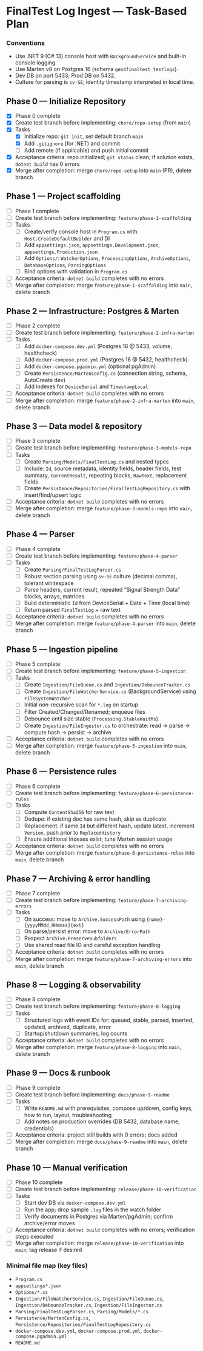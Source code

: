 <!-- db70ae00-9ac9-435d-89a2-5e98a430f6ee 7a044f14-345e-4bdf-bbed-2cd82dc11064 -->
# FinalTest Log Ingest — Task-Based Plan

### Conventions

- Use .NET 9 (C# 13) console host with `BackgroundService` and built-in console logging.
- Use Marten v8 on Postgres 16 (schema `gen4finaltest_testlogs`).
- Dev DB on port 5433; Prod DB on 5432.
- Culture for parsing is `sv-SE`; identity timestamp interpreted in local time.

## Phase 0 — Initialize Repository

- [x] Phase 0 complete
- [x] Create test branch before implementing: `chore/repo-setup` (from `main`)
- [x] Tasks
  - [x] Initialize repo: `git init`, set default branch `main`
  - [x] Add `.gitignore` (for .NET) and commit
  - [ ] Add remote (if applicable) and push initial commit
- [x] Acceptance criteria: repo initialized; `git status` clean; if solution exists, `dotnet build` has 0 errors
- [x] Merge after completion: merge `chore/repo-setup` into `main` (PR), delete branch

## Phase 1 — Project scaffolding

- [ ] Phase 1 complete
- [ ] Create test branch before implementing: `feature/phase-1-scaffolding`
- [ ] Tasks
  - [ ] Create/verify console host in `Program.cs` with `Host.CreateDefaultBuilder` and DI
  - [ ] Add `appsettings.json`, `appsettings.Development.json`, `appsettings.Production.json`
  - [ ] Add `Options/`: `WatcherOptions`, `ProcessingOptions`, `ArchiveOptions`, `DatabaseOptions`, `ParsingOptions`
  - [ ] Bind options with validation in `Program.cs`
- [ ] Acceptance criteria: `dotnet build` completes with no errors
- [ ] Merge after completion: merge `feature/phase-1-scaffolding` into `main`, delete branch

## Phase 2 — Infrastructure: Postgres & Marten

- [ ] Phase 2 complete
- [ ] Create test branch before implementing: `feature/phase-2-infra-marten`
- [ ] Tasks
  - [ ] Add `docker-compose.dev.yml` (Postgres 16 @ 5433, volume, healthcheck)
  - [ ] Add `docker-compose.prod.yml` (Postgres 16 @ 5432, healthcheck)
  - [ ] Add `docker-compose.pgadmin.yml` (optional pgAdmin)
  - [ ] Create `Persistence/MartenConfig.cs` (connection string, schema, AutoCreate dev)
  - [ ] Add indexes for `DeviceSerial` and `TimestampLocal`
- [ ] Acceptance criteria: `dotnet build` completes with no errors
- [ ] Merge after completion: merge `feature/phase-2-infra-marten` into `main`, delete branch

## Phase 3 — Data model & repository

- [ ] Phase 3 complete
- [ ] Create test branch before implementing: `feature/phase-3-models-repo`
- [ ] Tasks
  - [ ] Create `Parsing/Models/FinalTestLog.cs` and nested types
  - [ ] Include: `Id`, source metadata, identity fields, header fields, test summary, `CurrentResult`, repeating blocks, `RawText`, replacement fields
  - [ ] Create `Persistence/Repositories/FinalTestLogRepository.cs` with insert/find/upsert logic
- [ ] Acceptance criteria: `dotnet build` completes with no errors
- [ ] Merge after completion: merge `feature/phase-3-models-repo` into `main`, delete branch

## Phase 4 — Parser

- [ ] Phase 4 complete
- [ ] Create test branch before implementing: `feature/phase-4-parser`
- [ ] Tasks
  - [ ] Create `Parsing/FinalTestLogParser.cs`
  - [ ] Robust section parsing using `sv-SE` culture (decimal comma), tolerant whitespace
  - [ ] Parse headers, current result, repeated “Signal Strength Data” blocks, arrays, matrices
  - [ ] Build deterministic `Id` from DeviceSerial + Date + Time (local time)
  - [ ] Return parsed `FinalTestLog` + raw text
- [ ] Acceptance criteria: `dotnet build` completes with no errors
- [ ] Merge after completion: merge `feature/phase-4-parser` into `main`, delete branch

## Phase 5 — Ingestion pipeline

- [ ] Phase 5 complete
- [ ] Create test branch before implementing: `feature/phase-5-ingestion`
- [ ] Tasks
  - [ ] Create `Ingestion/FileQueue.cs` and `Ingestion/DebounceTracker.cs`
  - [ ] Create `Ingestion/FileWatcherService.cs` (BackgroundService) using `FileSystemWatcher`
  - [ ] Initial non-recursive scan for `*.log` on startup
  - [ ] Filter Created/Changed/Renamed; enqueue files
  - [ ] Debounce until size stable (`Processing.StableWaitMs`)
  - [ ] Create `Ingestion/FileIngestor.cs` to orchestrate: read → parse → compute hash → persist → archive
- [ ] Acceptance criteria: `dotnet build` completes with no errors
- [ ] Merge after completion: merge `feature/phase-5-ingestion` into `main`, delete branch

## Phase 6 — Persistence rules

- [ ] Phase 6 complete
- [ ] Create test branch before implementing: `feature/phase-6-persistence-rules`
- [ ] Tasks
  - [ ] Compute `ContentSha256` for raw text
  - [ ] Dedupe: if existing doc has same hash, skip as duplicate
  - [ ] Replacement: if same `Id` but different hash, update latest, increment `Version`, push prior to `ReplacedHistory`
  - [ ] Ensure additional indexes exist; tune Marten session usage
- [ ] Acceptance criteria: `dotnet build` completes with no errors
- [ ] Merge after completion: merge `feature/phase-6-persistence-rules` into `main`, delete branch

## Phase 7 — Archiving & error handling

- [ ] Phase 7 complete
- [ ] Create test branch before implementing: `feature/phase-7-archiving-errors`
- [ ] Tasks
  - [ ] On success: move to `Archive.SuccessPath` using `{name}-{yyyyMMdd_HHmmss}{ext}`
  - [ ] On parse/persist error: move to `Archive/ErrorPath`
  - [ ] Respect `Archive.PreserveSubfolders`
  - [ ] Use shared read file IO and careful exception handling
- [ ] Acceptance criteria: `dotnet build` completes with no errors
- [ ] Merge after completion: merge `feature/phase-7-archiving-errors` into `main`, delete branch

## Phase 8 — Logging & observability

- [ ] Phase 8 complete
- [ ] Create test branch before implementing: `feature/phase-8-logging`
- [ ] Tasks
  - [ ] Structured logs with event IDs for: queued, stable, parsed, inserted, updated, archived, duplicate, error
  - [ ] Startup/shutdown summaries; log counts
- [ ] Acceptance criteria: `dotnet build` completes with no errors
- [ ] Merge after completion: merge `feature/phase-8-logging` into `main`, delete branch

## Phase 9 — Docs & runbook

- [ ] Phase 9 complete
- [ ] Create test branch before implementing: `docs/phase-9-readme`
- [ ] Tasks
  - [ ] Write `README.md` with prerequisites, compose up/down, config keys, how to run, layout, troubleshooting
  - [ ] Add notes on production overrides (DB 5432, database name, credentials)
- [ ] Acceptance criteria: project still builds with 0 errors; docs added
- [ ] Merge after completion: merge `docs/phase-9-readme` into `main`, delete branch

## Phase 10 — Manual verification

- [ ] Phase 10 complete
- [ ] Create test branch before implementing: `release/phase-10-verification`
- [ ] Tasks
  - [ ] Start dev DB via `docker-compose.dev.yml`
  - [ ] Run the app; drop sample `.log` files in the watch folder
  - [ ] Verify documents in Postgres via Marten/pgAdmin; confirm archive/error moves
- [ ] Acceptance criteria: `dotnet build` completes with no errors; verification steps executed
- [ ] Merge after completion: merge `release/phase-10-verification` into `main`; tag release if desired

### Minimal file map (key files)

- `Program.cs`
- `appsettings*.json`
- `Options/*.cs`
- `Ingestion/FileWatcherService.cs`, `Ingestion/FileQueue.cs`, `Ingestion/DebounceTracker.cs`, `Ingestion/FileIngestor.cs`
- `Parsing/FinalTestLogParser.cs`, `Parsing/Models/*.cs`
- `Persistence/MartenConfig.cs`, `Persistence/Repositories/FinalTestLogRepository.cs`
- `docker-compose.dev.yml`, `docker-compose.prod.yml`, `docker-compose.pgadmin.yml`
- `README.md`


